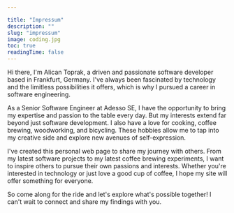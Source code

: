 ```yaml
---

title: "Impressum"
description: ""
slug: "impressum"
image: coding.jpg
toc: true
readingTime: false
---
```


Hi there, I'm Alican Toprak, a driven and passionate software developer based in Frankfurt, Germany. I've always been fascinated by technology and the limitless possibilities it offers, which is why I pursued a career in software engineering.

As a Senior Software Engineer at Adesso SE, I have the opportunity to bring my expertise and passion to the table every day. But my interests extend far beyond just software development. I also have a love for cooking, coffee brewing, woodworking, and bicycling. These hobbies allow me to tap into my creative side and explore new avenues of self-expression.

I've created this personal web page to share my journey with others. From my latest software projects to my latest coffee brewing experiments, I want to inspire others to pursue their own passions and interests. Whether you're interested in technology or just love a good cup of coffee, I hope my site will offer something for everyone.

So come along for the ride and let's explore what's possible together! I can't wait to connect and share my findings with you.


